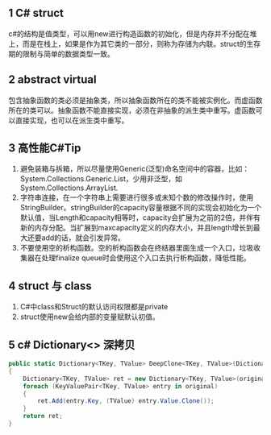 ## 1 C# struct
c#的结构是值类型，可以用new进行构造函数的初始化，但是内存并不分配在堆上，而是在栈上，如果是作为其它类的一部分，则称为存储为内联。struct的生存期的限制与简单的数据类型一致。

## 2 abstract virtual
包含抽象函数的类必须是抽象类，所以抽象函数所在的类不能被实例化。而虚函数所在的类可以。抽象函数不能直接实现，必须在非抽象的派生类中重写。虚函数可以直接实现，也可以在派生类中重写。

## 3 高性能C#Tip
1. 避免装箱与拆箱，所以尽量使用Generic(泛型)命名空间中的容器，比如：System.Collections.Generic.List<T>，少用非泛型，如System.Collections.ArrayList.
2. 字符串连接，在一个字符串上需要进行很多或未知个数的修改操作时，使用StringBuilder。stringBuilder的capacity容量根据不同的实现会初始化为一个默认值，当Length和capacity相等时，capacity会扩展为之前的2倍，并伴有新的内存分配。当扩展到maxcapacity定义的内存大小，并且length增长到最大还要add的话，就会引发异常。
3. 不要使用空的析构函数。空的析构函数会在终结器里面生成一个入口，垃圾收集器在处理finalize queue时会使用这个入口去执行析构函数，降低性能。

## 4 struct 与 class
1. C#中class和Struct的默认访问权限都是private
2. struct使用new会给内部的变量赋默认初值。

## 5 c# Dictionary<> 深拷贝
```c#
public static Dictionary<TKey, TValue> DeepClone<TKey, TValue>(Dictionary<TKey, TValue> original) where TValue : ICloneable
{
    Dictionary<TKey, TValue> ret = new Dictionary<TKey, TValue>(original.Count, original.Comparer);
    foreach (KeyValuePair<TKey, TValue> entry in original)
    {
        ret.Add(entry.Key, (TValue) entry.Value.Clone());
    }
    return ret;
}
```